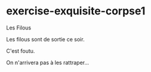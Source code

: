 # exercise-exquisite-corpse1
Les Filous

Les filous sont de sortie ce soir. 

C'est foutu.

On n'arrivera pas à les rattraper...

